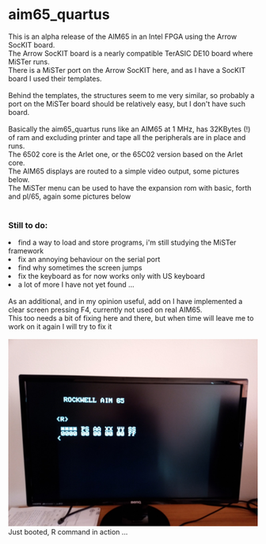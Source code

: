 # aim65_quartus
This is an alpha release of the AIM65 in an Intel FPGA using the Arrow SocKIT board.<br>
The Arrow SocKIT board is a nearly compatible TerASIC DE10 board where MiSTer runs.<br>
There is a MiSTer port on the Arrow SocKIT here, and as I have a SocKIT board I used their templates.<br><br>
Behind the templates, the structures seem to me very similar, so probably a port on the MiSTer board should be relatively easy, but I don't have such board.<br>
<br>
Basically the aim65_quartus runs like an AIM65 at 1 MHz, has 32KBytes (!) of ram and excluding printer and tape all the peripherals are in place and runs.<br>
The 6502 core is the Arlet one, or the 65C02 version based on the Arlet core.<br>
The AIM65 displays are routed to a simple video output, some pictures below.<br>
The MiSTer menu can be used to have the expansion rom with basic, forth and pl/65, again some pictures below<br>
<br>
<h3>Still to do:</h3>
<li>find a way to load and store programs, i'm still studying the MiSTer framework</li>
<li>fix an annoying behaviour on the serial port</li>
<li>find why sometimes the screen jumps</li>
<li>fix the keyboard as for now works only with US keyboard</li>
<li>a lot of more I have not yet found ...</li>
<br>
As an additional, and in my opinion useful, add on I have implemented a clear screen pressing F4, currently not used on real AIM65.<br>
This too needs a bit of fixing here and there, but when time will leave me to work on it again I will try to fix it<br>
<br>
<img src="screenshots/R_command.jpg" />
<br>Just booted, R command in action ...<br>


